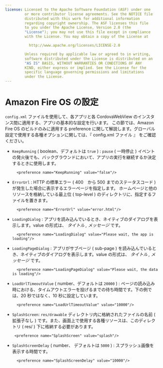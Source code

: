 ```yaml
---
license: Licensed to the Apache Software Foundation (ASF) under one
         or more contributor license agreements. See the NOTICE file
         distributed with this work for additional information
         regarding copyright ownership. The ASF licenses this file
         to you under the Apache License, Version 2.0 (the
         "License"); you may not use this file except in compliance
         with the License. You may obtain a copy of the License at

           http://www.apache.org/licenses/LICENSE-2.0

         Unless required by applicable law or agreed to in writing,
         software distributed under the License is distributed on an
         "AS IS" BASIS, WITHOUT WARRANTIES OR CONDITIONS OF ANY
         KIND, either express or implied. See the License for the
         specific language governing permissions and limitations
         under the License.
---
```


# Amazon Fire OS の設定

`config.xml` ファイルを使用して、各アプリと各 CordovaWebView のインスタンス間に適用する、アプリの基本的な設定を行います。
この節では、Amazon Fire OS のビルドのみに適用する preference に関して解説します。グローバル設定で使用する各種オプションに関しては、『 config.xml ファイル 』 をご確認ください。

- `KeepRunning` ( boolean、デフォルトは `true` ) : `pause` ( 一時停止 ) イベントの発火後でも、バックグラウンドにおいて、アプリの実行を継続するか決定するときに使用します。

        <preference name="KeepRunning" value="false"/>

- `ErrorUrl` : HTTP の標準エラー ( 400　から 500 までのステータスコード ) が発生した場合に表示するエラーページを指定します。
ホームページと他のリソースを格納している最上位 ( top-level ) のディレクトリに、指定するファイルを置きます。

        <preference name="ErrorUrl" value="error.html"/>

- `LoadingDialog` : アプリを読み込んでいるとき、ネイティブのダイアログを表示します。value の形式は、 _タイトル , メッセージ_ です。

        <preference name="LoadingDialog" value="Please wait, the app is loading"/>

- `LoadingPageDialog` : アプリがサブページ ( sub-page ) を読み込んでいるとき、ネイティブのダイアログを表示します。value の形式は、 _タイトル , メッセージ_ です。

        <preference name="LoadingPageDialog" value="Please wait, the data is loading"/>

- `LoadUrlTimeoutValue` ( number、デフォルトは `20000` ) : ページの読み込み時における、タイムアウトエラーを投げるまでの待ち時間です。下の例では、20 秒ではなく、10 秒に設定しています。

        <preference name="LoadUrlTimeoutValue" value="10000"/>

-  `SplashScreen`: `res/drawable` ディレクトリ内に格納されたファイルの名前 ( 拡張子なし ) です。また、画面上で使用する各種リソースは、このディレクトリ ( res/ ) 下に格納する必要があります。

        <preference name="SplashScreen" value="splash"/>

- `SplashScreenDelay` ( number、 デフォルトは `5000` ) : スプラッシュ画像を表示する時間です。

        <preference name="SplashScreenDelay" value="10000"/>
